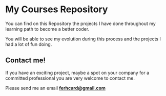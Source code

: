 My Courses Repository
======

You can find on this Repository the projects I have done throughout my learning path to become a better coder.

You will be able to see my evolution during this process and the projects I had a lot of fun doing.

Contact me!
------

If you have an exciting project, maybe a spot on your company for a committed professional you are very welcome to contact me.

Please send me an email **ferhcard@gmail.com**
